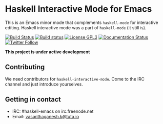 # Haskell Interactive Mode for Emacs

This is an Emacs minor mode that complements `haskell-mode` for interactive editing.
Haskell interactive mode was a part of `haskell-mode` (it still is).

[![Build Status](https://travis-ci.org/vasanthaganeshk/haskell-interactive-mode.svg?branch=master)](https://travis-ci.org/vasanthaganeshk/haskell-interactive-mode)
[![Build status](https://ci.appveyor.com/api/projects/status/g0t3s9bwal8g3041/branch/master?svg=true)](https://ci.appveyor.com/project/vasanthaganeshk/haskell-interactive-mode/branch/master)
[![License GPL3](https://img.shields.io/badge/license-GPL3-blue.svg)](https://github.com/haskell/haskell-mode/blob/master/COPYING)
[![Documentation Status](https://readthedocs.org/projects/haskell-interactive-mode/badge/?version=latest)](http://haskell-interactive-mode.readthedocs.io/en/latest/?badge=latest)
[![Twitter Follow](https://img.shields.io/twitter/follow/HaskellMode.svg?style=social)](https://twitter.com/HaskellMode)

**This project is under active development**

## Contributing

We need contributors for `haskell-interactive-mode`. Come to the IRC channel and just introduce yourselves.

## Getting in contact

- IRC: #haskell-emacs on irc.freenode.net
- Email: [vasanthaganesh.k@tuta.io](mailto:vasanthaganesh.k@tuta.io)
